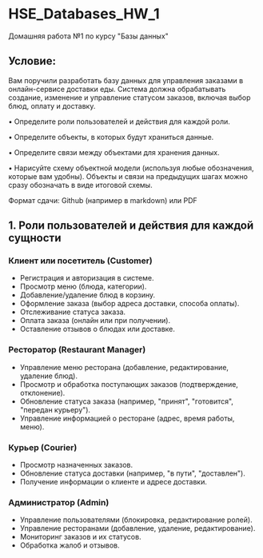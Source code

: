 # HSE_Databases_HW_1
Домашняя работа №1 по курсу "Базы данных"


## Условие:

Вам поручили разработать базу данных для управления заказами в онлайн-сервисе доставки еды. Система должна обрабатывать создание, изменение и управление статусом заказов, включая выбор блюд, оплату и доставку.

• Определите роли пользователей и действия для каждой роли.

• Определите объекты, в которых будут храниться данные.

• Определите связи между объектами для хранения данных.

• Нарисуйте схему объектной модели (используя любые обозначения, которые вам удобны). Объекты и связи на предыдущих шагах можно сразу обозначать в виде итоговой схемы.

Формат сдачи: Github (например в markdown) или PDF


## 1. Роли пользователей и действия для каждой сущности

### Клиент или посетитель (Customer)
- Регистрация и авторизация в системе.
- Просмотр меню (блюда, категории).
- Добавление/удаление блюд в корзину.
- Оформление заказа (выбор адреса доставки, способа оплаты).
- Отслеживание статуса заказа.
- Оплата заказа (онлайн или при получении).
- Оставление отзывов о блюдах или доставке.

### Ресторатор (Restaurant Manager)
- Управление меню ресторана (добавление, редактирование, удаление блюд).
- Просмотр и обработка поступающих заказов (подтверждение, отклонение).
- Обновление статуса заказа (например, "принят", "готовится", "передан курьеру").
- Управление информацией о ресторане (адрес, время работы, меню).


### Курьер (Courier)
- Просмотр назначенных заказов.
- Обновление статуса доставки (например, "в пути", "доставлен").
- Получение информации о клиенте и адресе доставки.


### Администратор (Admin)
- Управление пользователями (блокировка, редактирование ролей).
- Управление ресторанами (добавление, удаление, редактирование).
- Мониторинг заказов и их статусов.
- Обработка жалоб и отзывов.
